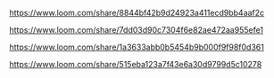 https://www.loom.com/share/8844bf42b9d24923a411ecd9bb4aaf2c

https://www.loom.com/share/7dd03d90c7304f6e82ae472aa955efe1

https://www.loom.com/share/1a3633abb0b5454b9b000f9f98f0d361

https://www.loom.com/share/515eba123a7f43e6a30d9799d5c10278